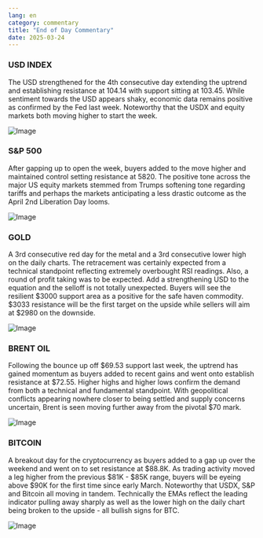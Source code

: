 ```yaml
---
lang: en
category: commentary
title: "End of Day Commentary"
date: 2025-03-24
---
```


### USD INDEX

The USD strengthened for the 4th consecutive day extending the uptrend and establishing resistance at 104.14 with support sitting at 103.45. While sentiment towards the USD appears shaky, economic data remains positive as confirmed by the Fed last week. Noteworthy that the USDX and equity markets both moving higher to start the week. 

![Image](https://markleighedu.github.io/img/Mar-2025/24-Mar-2025/usdindex.jpg)

### S&P 500

After gapping up to open the week, buyers added to the move higher and maintained control setting resistance at 5820. The positive tone across the major US equity markets stemmed from Trumps softening tone regarding tariffs and perhaps the markets anticipating a less drastic outcome as the April 2nd Liberation Day looms.

![Image](https://markleighedu.github.io/img/Mar-2025/24-Mar-2025/sp500.jpg)

### GOLD

A 3rd consecutive red day for the metal and a 3rd consecutive lower high on the daily charts. The retracement was certainly expected from a technical standpoint reflecting extremely overbought RSI readings. Also, a round of profit taking was to be expected. Add a strengthening USD to the equation and the selloff is not totally unexpected. Buyers will see the resilient $3000 support area as a positive for the safe haven commodity. $3033 resistance will be the first target on the upside while sellers will aim at $2980 on the downside.  

![Image](https://markleighedu.github.io/img/Mar-2025/24-Mar-2025/gold.jpg)

### BRENT OIL

Following the bounce up off $69.53 support last week, the uptrend has gained momentum as buyers added to recent gains and went onto establish resistance at $72.55. Higher highs and higher lows confirm the demand from both a technical and fundamental standpoint. With geopolitical conflicts appearing nowhere closer to being settled and supply concerns uncertain, Brent is seen moving further away from the pivotal $70 mark. 

![Image](https://markleighedu.github.io/img/Mar-2025/24-Mar-2025/brentoil.jpg)

### BITCOIN

A breakout day for the cryptocurrency as buyers added to a gap up over the weekend and went on to set resistance at $88.8K. As trading activity moved a leg higher from the previous $81K - $85K range, buyers will be eyeing above $90K for the first time since early March. Noteworthy that USDX, S&P and Bitcoin all moving in tandem. Technically the EMAs reflect the leading indicator pulling away sharply as well as the lower high on the daily chart being broken to the upside - all bullish signs for BTC. 

![Image](https://markleighedu.github.io/img/Mar-2025/24-Mar-2025/bitcoin.jpg)


